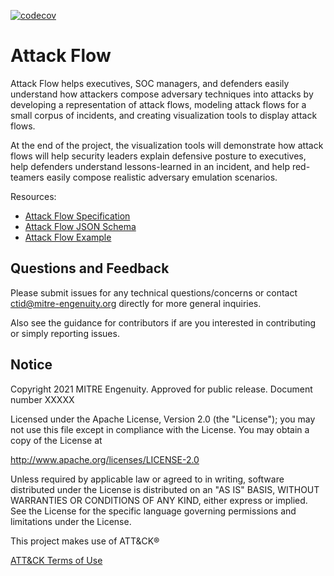 [![codecov](https://codecov.io/gh/center-for-threat-informed-defense/attack-flow/branch/main/graph/badge.svg?token=MSGpc9mM6U)](https://codecov.io/gh/center-for-threat-informed-defense/attack-flow)

# Attack Flow
Attack Flow helps executives, SOC managers, and defenders easily understand how attackers compose adversary techniques into attacks by developing a representation of attack flows, modeling attack flows for a small corpus of incidents, and creating visualization tools to display attack flows. 

At the end of the project, the visualization tools will demonstrate how attack flows will help security leaders explain defensive posture to executives, help defenders understand lessons-learned in an incident, and help red-teamers easily compose realistic adversary emulation scenarios. 

Resources:
* [Attack Flow Specification](/docs/attack-flow-schema.md)
* [Attack Flow JSON Schema](/schema/attack-flow-2021-11-03-draft.json)
* [Attack Flow Example](/schema/attack-flow-example.json)

## Questions and Feedback
Please submit issues for any technical questions/concerns or contact ctid@mitre-engenuity.org directly for more general inquiries.

Also see the guidance for contributors if are you interested in contributing or simply reporting issues.

## Notice
Copyright 2021 MITRE Engenuity. Approved for public release. Document number XXXXX

Licensed under the Apache License, Version 2.0 (the "License"); you may not use this file except in compliance with the License. You may obtain a copy of the License at

http://www.apache.org/licenses/LICENSE-2.0

Unless required by applicable law or agreed to in writing, software distributed under the License is distributed on an "AS IS" BASIS, WITHOUT WARRANTIES OR CONDITIONS OF ANY KIND, either express or implied. See the License for the specific language governing permissions and limitations under the License.

This project makes use of ATT&CK®

[ATT&CK Terms of Use](https://attack.mitre.org/resources/terms-of-use/)
